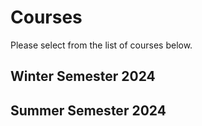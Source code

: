 # Courses

Please select from the list of courses below.

## Winter Semester 2024

<Courses sort="name" winter/>

## Summer Semester 2024

<Courses sort="name" summer/>
